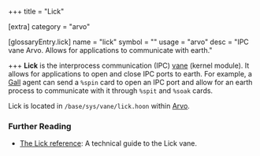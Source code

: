 +++
title = "Lick"

[extra]
category = "arvo"

[glossaryEntry.lick]
name = "lick"
symbol = ""
usage = "arvo"
desc = "IPC vane Arvo. Allows for applications to communicate with earth."

+++
**Lick** is the interprocess communication (IPC) [vane](/reference/glossary/vane) (kernel module).
It allows for applications to open and close IPC ports to earth. For 
example, a [Gall](/reference/glossary/gall) agent can send a `%spin` 
card to open an IPC port and allow for an earth process to communicate 
with it through `%spit` and `%soak` cards. 

Lick is located in `/base/sys/vane/lick.hoon` within [Arvo](/reference/glossary/arvo).

### Further Reading

- [The Lick reference](/reference/arvo/lick/lick): A technical guide to the Lick vane.
